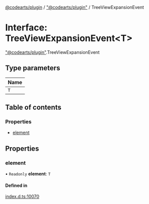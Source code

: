 [@codearts/plugin](../README.md) / ["@codearts/plugin"](../modules/_codearts_plugin_.md) / TreeViewExpansionEvent

# Interface: TreeViewExpansionEvent<T\>

["@codearts/plugin"](../modules/_codearts_plugin_.md).TreeViewExpansionEvent

## Type parameters

| Name |
| :------ |
| `T` |

## Table of contents

### Properties

- [element](codearts_plugin_.TreeViewExpansionEvent.md#element)

## Properties

### element

• `Readonly` **element**: `T`

#### Defined in

[index.d.ts:10070](https://github.com/huaweicloud/cloudide-plugin-api/blob/3b0eee8/index.d.ts#L10070)
